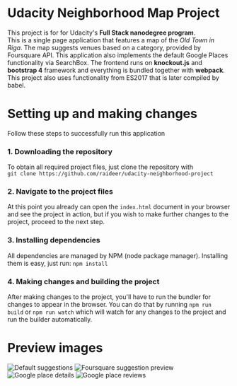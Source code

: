 # Udacity Neighborhood Map Project
This project is for for Udacity's **Full Stack nanodegree program**.  
This is a single page application that features a map of the _Old Town in Riga_.
The map suggests venues based on a category, provided by Foursquare API. This
application also implements the default Google Places functionality via SearchBox.
The frontend runs on **knockout.js** and **bootstrap 4** framework and everything is bundled together with **webpack**. This project also uses functionality from ES2017
that is later compiled by babel.

# Setting up and making changes
Follow these steps to successfully run this application

### 1. Downloading the repository
To obtain all required project files, just clone the repository with   
`git clone https://github.com/raideer/udacity-neighborhood-project`

### 2. Navigate to the project files
At this point you already can open the `index.html` document in your browser and
see the project in action, but if you wish to make further changes to the project,
proceed to the next step.

### 3. Installing dependencies
All dependencies are managed by NPM (node package manager). Installing them is
easy, just run: `npm install`

### 4. Making changes and building the project
After making changes to the project, you'll have to run the bundler for changes
to appear in the browser. You can do that by running `npm run build` or `npm run watch` which will watch for any changes to the project and run the builder automatically.

# Preview images
![Default suggestions](https://i.imgur.com/03hq2a4.png)
![Foursquare suggestion preview](https://i.imgur.com/gy1FHEn.png)
![Google place details](https://i.imgur.com/P6I5eZC.png)
![Google place reviews](https://i.imgur.com/QXYN0fQ.png)
